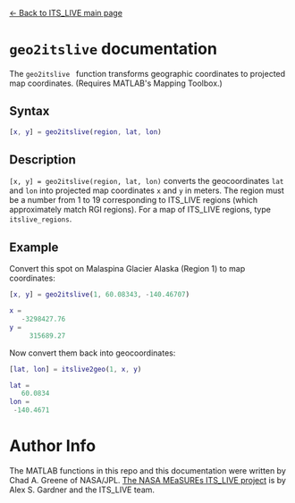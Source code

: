 [&larr; Back to ITS\_LIVE main page](../README.md)

# `geo2itslive` documentation
The `geo2itslive ` function transforms geographic coordinates to projected map coordinates. (Requires MATLAB's Mapping Toolbox.)

## Syntax

```matlab
[x, y] = geo2itslive(region, lat, lon)
```

## Description 

`[x, y] = geo2itslive(region, lat, lon)` converts the geocoordinates `lat` and `lon` into projected map coordinates `x` and `y` in meters. The region must be a number from 1 to 19 corresponding to ITS\_LIVE regions (which approximately match RGI regions). For a map of ITS\_LIVE regions, type `itslive_regions`. 

## Example
Convert this spot on Malaspina Glacier Alaska (Region 1) to map coordinates: 

```matlab
[x, y] = geo2itslive(1, 60.08343, -140.46707)

x =
   -3298427.76
y =
     315689.27
```

Now convert them back into geocoordinates: 

```matlab
[lat, lon] = itslive2geo(1, x, y)

lat =
   60.0834
lon =
 -140.4671
```

# Author Info
The MATLAB functions in this repo and this documentation were written by Chad A. Greene of NASA/JPL. [The NASA MEaSUREs ITS\_LIVE project](https://its-live.jpl.nasa.gov/) is by Alex S. Gardner and the ITS\_LIVE team. 

